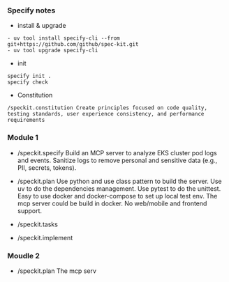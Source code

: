 ### Specify notes

- install & upgrade
```
- uv tool install specify-cli --from git+https://github.com/github/spec-kit.git
- uv tool upgrade specify-cli
```

- init
```
specify init .
specify check
```

- Constitution
```
/speckit.constitution Create principles focused on code quality, testing standards, user experience consistency, and performance requirements
```

### Module 1

- /speckit.specify 
  Build an MCP server to analyze EKS cluster pod logs and events. 
  Sanitize logs to remove personal and sensitive data (e.g., PII, secrets, tokens).
  
  
- /speckit.plan 
  Use python and use class pattern to build the server.
  Use uv to do the dependencies management.
  Use pytest to do the unittest.
  Easy to use docker and docker-compose to set up local test env.
  The mcp server could be build in docker.
  No web/mobile and frontend support.

- /speckit.tasks

- /speckit.implement


### Moudle 2
- /speckit.plan 
  The mcp serv
  



